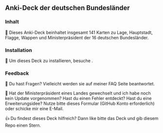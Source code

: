## Anki-Deck der deutschen Bundesländer

### Inhalt

:page_with_curl: Dieses Anki-Deck beinhaltet insgesamt 141 Karten zu Lage, Hauptstadt, Flagge, Wappen und Ministerpräsident der 16 deutschen Bundesländer.

### Installation

:floppy_disk: Um dieses Deck zu installieren, besuche .

### Feedback

:thinking: Du hast Fragen? Vielleicht werden sie auf meiner FAQ Seite beantwortet.

:loudspeaker: Hat der Ministerpräsident eines Landes gewechselt und ich habe noch kein Update vorgenommen? Hast du einen Fehler entdeckt? Hast du eine Erweiterungsidee? Nutze bitte dieses Formular (GitHub Konto erforderlich) oder schicke mir eine E-Mail. 

:+1: Du findest dieses Deck hilfreich? Dann like bitte das Deck und gib diesem Repo einen Stern.
